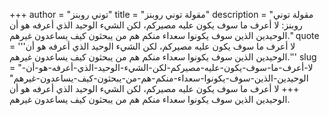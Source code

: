 +++
author = "توني روبنز"
title = "مقولة توني روبنز"
description = "مقولة توني روبنز: لا أعرف ما سوف يكون عليه مصيركم، لكن الشيء الوحيد الذي أعرفه هو أن الوحيدين الذين سوف يكونوا سعداء منكم هم من يبحثون كيف يساعدون غيرهم."
quote = '''لا أعرف ما سوف يكون عليه مصيركم، لكن الشيء الوحيد الذي أعرفه هو أن الوحيدين الذين سوف يكونوا سعداء منكم هم من يبحثون كيف يساعدون غيرهم.'''
slug = "لا-أعرف-ما-سوف-يكون-عليه-مصيركم-لكن-الشيء-الوحيد-الذي-أعرفه-هو-أن-الوحيدين-الذين-سوف-يكونوا-سعداء-منكم-هم-من-يبحثون-كيف-يساعدون-غيرهم"
+++
لا أعرف ما سوف يكون عليه مصيركم، لكن الشيء الوحيد الذي أعرفه هو أن الوحيدين الذين سوف يكونوا سعداء منكم هم من يبحثون كيف يساعدون غيرهم.
